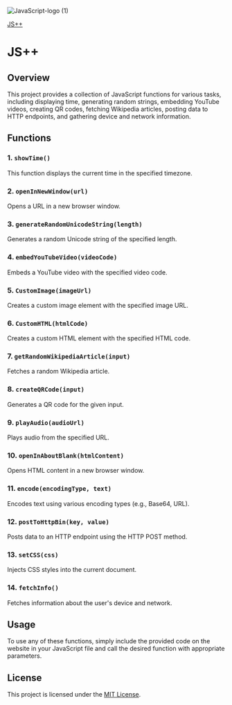 ![JavaScript-logo (1)](https://github.com/linuxfandudeguy/JS-/assets/164905463/07ff1759-650b-451e-847d-02e9b44c0759)

[JS++](https://jsplusplus.netlify.app/)

# JS++

## Overview

This project provides a collection of JavaScript functions for various tasks, including displaying time, generating random strings, embedding YouTube videos, creating QR codes, fetching Wikipedia articles, posting data to HTTP endpoints, and gathering device and network information.

## Functions

### 1. `showTime()`

This function displays the current time in the specified timezone.

### 2. `openInNewWindow(url)`

Opens a URL in a new browser window.

### 3. `generateRandomUnicodeString(length)`

Generates a random Unicode string of the specified length.

### 4. `embedYouTubeVideo(videoCode)`

Embeds a YouTube video with the specified video code.

### 5. `CustomImage(imageUrl)`

Creates a custom image element with the specified image URL.

### 6. `CustomHTML(htmlCode)`

Creates a custom HTML element with the specified HTML code.

### 7. `getRandomWikipediaArticle(input)`

Fetches a random Wikipedia article.

### 8. `createQRCode(input)`

Generates a QR code for the given input.

### 9. `playAudio(audioUrl)`

Plays audio from the specified URL.

### 10. `openInAboutBlank(htmlContent)`

Opens HTML content in a new browser window.

### 11. `encode(encodingType, text)`

Encodes text using various encoding types (e.g., Base64, URL).

### 12. `postToHttpBin(key, value)`

Posts data to an HTTP endpoint using the HTTP POST method.

### 13. `setCSS(css)`

Injects CSS styles into the current document.

### 14. `fetchInfo()`

Fetches information about the user's device and network.

## Usage

To use any of these functions, simply include the provided code on the website in your JavaScript file and call the desired function with appropriate parameters.

## License

This project is licensed under the [MIT License](LICENSE).
